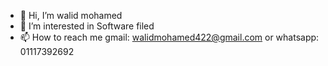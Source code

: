 - 👋 Hi, I’m walid mohamed
- 👀 I’m interested in Software filed
- 📫 How to reach me gmail: walidmohamed422@gmail.com or whatsapp: 01117392692

<!---
walidmohamed47/walidmohamed47 is a ✨ special ✨ repository because its `README.md` (this file) appears on your GitHub profile.
You can click the Preview link to take a look at your changes.
--->
